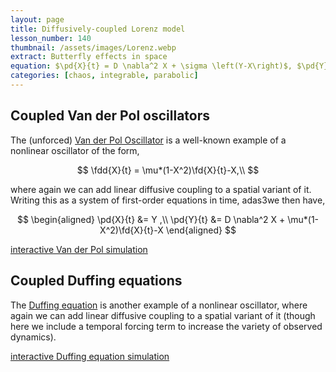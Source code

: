 ```yaml
---
layout: page
title: Diffusively-coupled Lorenz model
lesson_number: 140
thumbnail: /assets/images/Lorenz.webp
extract: Butterfly effects in space
equation: $\pd{X}{t} = D \nabla^2 X + \sigma \left(Y-X\right)$, $\pd{Y}{t} = D \nabla^2 Y + X \left(\rho-Z\right)-Y$, $\pd{Z}{t} = D \nabla^2 Z + X Y-\beta Z$
categories: [chaos, integrable, parabolic]
---
```


## Coupled Van der Pol oscillators

The (unforced) [Van der Pol Oscillator](https://en.wikipedia.org/wiki/Van_der_Pol_oscillator) is a well-known example of a nonlinear oscillator of the form,

$$
\fdd{X}{t} = \mu*(1-X^2)\fd{X}{t}-X,\\
$$

where again we can add linear diffusive coupling to a spatial variant of it. Writing this as a system of first-order equations in time, adas3we then have,

$$
\begin{aligned}
    \pd{X}{t} &= Y ,\\
    \pd{Y}{t} &= D \nabla^2 X + \mu*(1-X^2)\fd{X}{t}-X
    \end{aligned}
$$

[interactive Van der Pol simulation](/sim/?preset=VanDerPol)

## Coupled Duffing equations

The [Duffing equation](https://en.wikipedia.org/wiki/Duffing_equation) is another example of a nonlinear oscillator, where again we can add linear diffusive coupling to a spatial variant of it (though here we include a temporal forcing term to increase the variety of observed dynamics).

[interactive Duffing equation simulation](/sim/?preset=Duffing)
